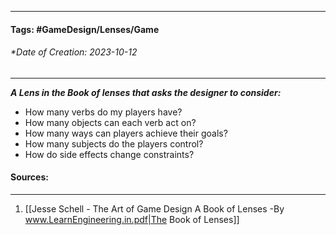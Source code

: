 __________________________________________________________________________
#### **Tags:** #GameDesign/Lenses/Game   
###### *Date of Creation: 2023-10-12
__________________________________________________________________________

***A Lens in the Book of lenses that asks the designer to consider:***
- How many verbs do my players have?
- How many objects can each verb act on?
- How many ways can players achieve their goals?
- How many subjects do the players control?
- How do side effects change constraints?
#### Sources:
__________________________________________________________________________
1. [[Jesse Schell - The Art of Game Design A Book of Lenses -By www.LearnEngineering.in.pdf|The Book of Lenses]]